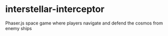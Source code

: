 # interstellar-interceptor
Phaser.js space game where players navigate and defend the cosmos from enemy ships
